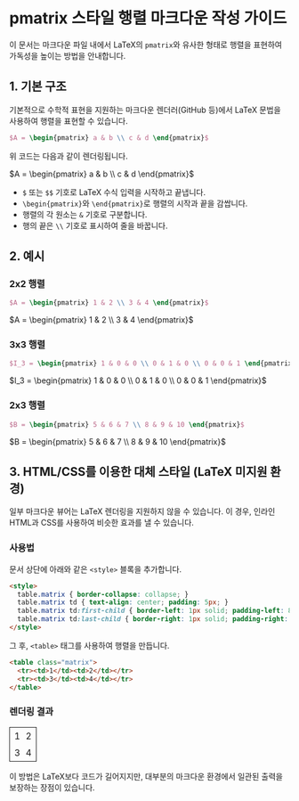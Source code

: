 # pmatrix 스타일 행렬 마크다운 작성 가이드

이 문서는 마크다운 파일 내에서 LaTeX의 `pmatrix`와 유사한 형태로 행렬을 표현하여 가독성을 높이는 방법을 안내합니다.

## 1. 기본 구조

기본적으로 수학적 표현을 지원하는 마크다운 렌더러(GitHub 등)에서 LaTeX 문법을 사용하여 행렬을 표현할 수 있습니다.

```latex
$A = \begin{pmatrix} a & b \\ c & d \end{pmatrix}$
```

위 코드는 다음과 같이 렌더링됩니다.

$A = \begin{pmatrix} a & b \\ c & d \end{pmatrix}$

- `$` 또는 `$$` 기호로 LaTeX 수식 입력을 시작하고 끝냅니다.
- `\begin{pmatrix}`와 `\end{pmatrix}`로 행렬의 시작과 끝을 감쌉니다.
- 행렬의 각 원소는 `&` 기호로 구분합니다.
- 행의 끝은 `\\` 기호로 표시하여 줄을 바꿉니다.

## 2. 예시

### 2x2 행렬
```latex
$A = \begin{pmatrix} 1 & 2 \\ 3 & 4 \end{pmatrix}$
```
$A = \begin{pmatrix} 1 & 2 \\ 3 & 4 \end{pmatrix}$

### 3x3 행렬
```latex
$I_3 = \begin{pmatrix} 1 & 0 & 0 \\ 0 & 1 & 0 \\ 0 & 0 & 1 \end{pmatrix}$
```
$I_3 = \begin{pmatrix} 1 & 0 & 0 \\ 0 & 1 & 0 \\ 0 & 0 & 1 \end{pmatrix}$

### 2x3 행렬
```latex
$B = \begin{pmatrix} 5 & 6 & 7 \\ 8 & 9 & 10 \end{pmatrix}$
```
$B = \begin{pmatrix} 5 & 6 & 7 \\ 8 & 9 & 10 \end{pmatrix}$

## 3. HTML/CSS를 이용한 대체 스타일 (LaTeX 미지원 환경)

일부 마크다운 뷰어는 LaTeX 렌더링을 지원하지 않을 수 있습니다. 이 경우, 인라인 HTML과 CSS를 사용하여 비슷한 효과를 낼 수 있습니다.

### 사용법

문서 상단에 아래와 같은 `<style>` 블록을 추가합니다.

```html
<style>
  table.matrix { border-collapse: collapse; }
  table.matrix td { text-align: center; padding: 5px; }
  table.matrix td:first-child { border-left: 1px solid; padding-left: 8px; }
  table.matrix td:last-child { border-right: 1px solid; padding-right: 8px; }
</style>
```

그 후, `<table>` 태그를 사용하여 행렬을 만듭니다.

```html
<table class="matrix">
  <tr><td>1</td><td>2</td></tr>
  <tr><td>3</td><td>4</td></tr>
</table>
```

### 렌더링 결과

<style>
  table.matrix { border-collapse: collapse; }
  table.matrix td { text-align: center; padding: 5px; }
  table.matrix td:first-child { border-left: 1px solid; padding-left: 8px; }
  table.matrix td:last-child { border-right: 1px solid; padding-right: 8px; }
</style>

<table class="matrix">
  <tr><td>1</td><td>2</td></tr>
  <tr><td>3</td><td>4</td></tr>
</table>

이 방법은 LaTeX보다 코드가 길어지지만, 대부분의 마크다운 환경에서 일관된 출력을 보장하는 장점이 있습니다.
